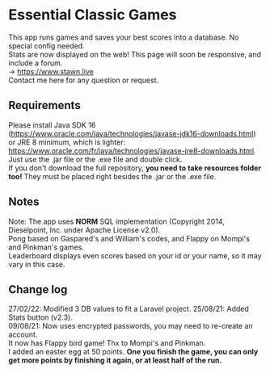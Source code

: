 # Essential Classic Games

This app runs games and saves your best scores into a database. No special config needed.  
Stats are now displayed on the web! This page will soon be responsive, and include a forum.  
-> https://www.stawn.live  
Contact me here for any question or request.

## Requirements
Please install Java SDK 16 (https://www.oracle.com/java/technologies/javase-jdk16-downloads.html)
or JRE 8 minimum, which is lighter: https://www.oracle.com/fr/java/technologies/javase-jre8-downloads.html.  
Just use the .jar file or the .exe file and double click.  
If you don't download the full repository, **you need to take resources folder too!** They must be placed right besides the .jar or the .exe file.  

## Notes
Note: The app uses **NORM** SQL implementation (Copyright 2014, Dieselpoint, Inc. under Apache License v2.0).  
Pong based on Gaspared's and William's codes, and Flappy on Mompi's and Pinkman's games.  
Leaderboard displays even scores based on your id or your name, so it may vary in this case.

## Change log
27/02/22: Modified 3 DB values to fit a Laravel project.
25/08/21: Added Stats button (v2.3).  
09/08/21: Now uses encrypted passwords, you may need to re-create an account.  
		  It now has Flappy bird game! Thx to Mompi's and Pinkman.  
		  I added an easter egg at 50 points. **One you finish the game, you can only get more points by finishing it again, or at least half of the run.**